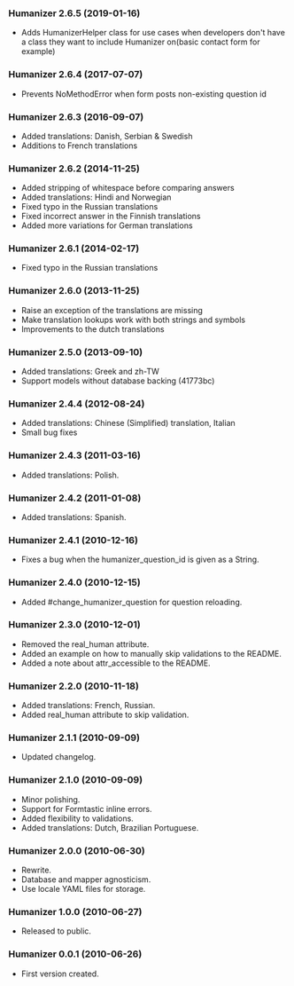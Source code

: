 ### Humanizer 2.6.5 (2019-01-16)

* Adds HumanizerHelper class for use cases when developers don't have a class they want to include Humanizer on(basic contact form for example)

### Humanizer 2.6.4 (2017-07-07)

* Prevents NoMethodError when form posts non-existing question id

### Humanizer 2.6.3 (2016-09-07)

* Added translations: Danish, Serbian & Swedish
* Additions to French translations

### Humanizer 2.6.2 (2014-11-25)

* Added stripping of whitespace before comparing answers
* Added translations: Hindi and Norwegian
* Fixed typo in the Russian translations
* Fixed incorrect answer in the Finnish translations
* Added more variations for German translations

### Humanizer 2.6.1 (2014-02-17)

* Fixed typo in the Russian translations

### Humanizer 2.6.0 (2013-11-25)

* Raise an exception of the translations are missing
* Make translation lookups work with both strings and symbols
* Improvements to the dutch translations

### Humanizer 2.5.0 (2013-09-10)

* Added translations: Greek and zh-TW
* Support models without database backing (41773bc)

### Humanizer 2.4.4 (2012-08-24)

* Added translations: Chinese (Simplified) translation, Italian
* Small bug fixes

### Humanizer 2.4.3 (2011-03-16)

* Added translations: Polish.

### Humanizer 2.4.2 (2011-01-08)

* Added translations: Spanish.


### Humanizer 2.4.1 (2010-12-16)

* Fixes a bug when the humanizer_question_id is given as a String.


### Humanizer 2.4.0 (2010-12-15)

* Added #change_humanizer_question for question reloading.


### Humanizer 2.3.0 (2010-12-01)

* Removed the real_human attribute.
* Added an example on how to manually skip validations to the README.
* Added a note about attr_accessible to the README.


### Humanizer 2.2.0 (2010-11-18)

* Added translations: French, Russian.
* Added real_human attribute to skip validation.


### Humanizer 2.1.1 (2010-09-09)

* Updated changelog.


### Humanizer 2.1.0 (2010-09-09)

* Minor polishing.
* Support for Formtastic inline errors.
* Added flexibility to validations.
* Added translations: Dutch, Brazilian Portuguese.


### Humanizer 2.0.0 (2010-06-30)

* Rewrite.
* Database and mapper agnosticism.
* Use locale YAML files for storage.


### Humanizer 1.0.0 (2010-06-27)

* Released to public.


### Humanizer 0.0.1 (2010-06-26)

* First version created.
